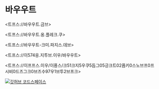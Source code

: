 # 바우우트

<트프스://바우우트.금브>

<트프스://바우우트.옹.플레크.쿠>

<트프스://바우우트-크미.파지스.데브>

<트프스://이574응.지투브.이우/바우우트>

<트프스://이프프스.이우/이픙스/크51크지5우쿠5듬그05긍크트02픔키0스노브프0프시비0드즈그크0브즈수97우1브투2브프크>

[![깃허브 코드스페이스](트프스://지투브.콩/코데스파시스/바드지.스브그)](트프스://지투브.콩/코데스파시스/네?이지_헤푸_셀렉트=트루이&헤프=마잉&헤푸=602361649)
